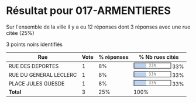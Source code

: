 # Résultat pour 017-ARMENTIERES

Sur l'ensemble de la ville il y a eu 12 réponses dont 3 réponses avec une rue citée (25%)

3 points noirs identifiés

| Rue | Vote | % réponses | % Nb rues cités|
|-----|------|------------|----------------|
| RUE DES DEPORTES | 1 | 8% | <img src="../../img/bar_33.gif" />&nbsp;33%|
| RUE DU GENERAL LECLERC | 1 | 8% | <img src="../../img/bar_33.gif" />&nbsp;33%|
| PLACE JULES GUESDE | 1 | 8% | <img src="../../img/bar_33.gif" />&nbsp;33%|
| **Total** | 3 | 25% | 100%|
